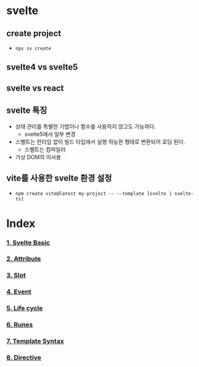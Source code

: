 # svelte
## create project
- `npx sv create`

## svelte4 vs svelte5

## svelte vs react


## svelte 특징
- 상태 관리를 특별한 기법이나 함수를 사용하지 않고도 가능하다.
    - svelte5에서 일부 변경
- 스벨트는 런타임 없이 빌드 타입에서 실행 하능한 형태로 변환되어 로딩 된다.
    - 스벨트는 컴파일러
- 가상 DOM의 미사용

## vite를 사용한 svelte 환경 설정
- `npm create vite@latest my-project -- --template [svelte | svelte-ts]`

# Index
### [1. Svelte Basic](./src/routes/basic/index.md)

### [2. Attribute](./src/routes/attribute/index.md)

### [3. Slot](./src/routes/slot/index.md)

### [4. Event](./src/routes/event/index.md)

### [5. Life cycle](./src/routes/lifeCycle/index.md)

### [6. Runes](./src/routes/runes/index.md)

### [7. Template Syntax](./src/routes/templateSyntax/index.md)

### [8. Directive](./src/routes/directive/index.md)